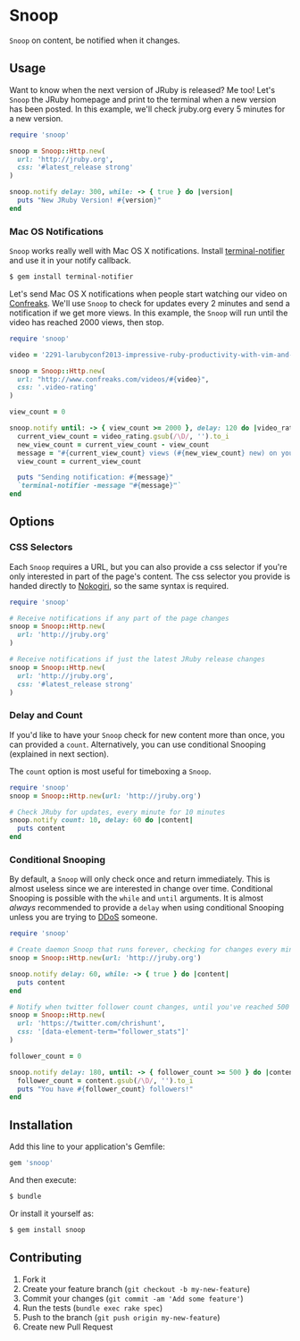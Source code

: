 # Snoop
`Snoop` on content, be notified when it changes.

## Usage

Want to know when the next version of JRuby is released? Me too! Let's `Snoop`
the JRuby homepage and print to the terminal when a new version has been
posted. In this example, we'll check jruby.org every 5 minutes for a new
version.

```ruby
require 'snoop'

snoop = Snoop::Http.new(
  url: 'http://jruby.org',
  css: '#latest_release strong'
)

snoop.notify delay: 300, while: -> { true } do |version|
  puts "New JRuby Version! #{version}"
end
```

### Mac OS Notifications

`Snoop` works really well with Mac OS X notifications. Install
[terminal-notifier](https://github.com/alloy/terminal-notifier) and use it in
your notify callback.

```bash
$ gem install terminal-notifier
```

Let's send Mac OS X notifications when people start watching our video on
[Confreaks](http://www.confreaks.com). We'll use `Snoop` to check for updates
every 2 minutes and send a notification if we get more views. In this example,
the `Snoop` will run until the video has reached 2000 views, then stop.

```ruby
require 'snoop'

video = '2291-larubyconf2013-impressive-ruby-productivity-with-vim-and-tmux'

snoop = Snoop::Http.new(
  url: "http://www.confreaks.com/videos/#{video}",
  css: '.video-rating'
)

view_count = 0

snoop.notify until: -> { view_count >= 2000 }, delay: 120 do |video_rating|
  current_view_count = video_rating.gsub(/\D/, '').to_i
  new_view_count = current_view_count - view_count
  message = "#{current_view_count} views (#{new_view_count} new) on your video!"
  view_count = current_view_count

  puts "Sending notification: #{message}"
  `terminal-notifier -message "#{message}"`
end
```

## Options

### CSS Selectors

Each `Snoop` requires a URL, but you can also provide a css selector if you're
only interested in part of the page's content. The css selector you provide is
handed directly to [Nokogiri](http://nokogiri.org), so the same syntax is
required.

```ruby
require 'snoop'

# Receive notifications if any part of the page changes
snoop = Snoop::Http.new(
  url: 'http://jruby.org'
)

# Receive notifications if just the latest JRuby release changes
snoop = Snoop::Http.new(
  url: 'http://jruby.org',
  css: '#latest_release strong'
)
```

### Delay and Count

If you'd like to have your `Snoop` check for new content more than once, you can
provided a `count`. Alternatively, you can use conditional Snooping (explained
in next section).

The `count` option is most useful for timeboxing a `Snoop`.

```ruby
require 'snoop'
snoop = Snoop::Http.new(url: 'http://jruby.org')

# Check JRuby for updates, every minute for 10 minutes
snoop.notify count: 10, delay: 60 do |content|
  puts content
end
```

### Conditional Snooping

By default, a `Snoop` will only check once and return immediately. This is almost
useless since we are interested in change over time. Conditional Snooping is
possible with the `while` and `until` arguments. It is almost *always*
recommended to provide a `delay` when using conditional Snooping unless you are
trying to [DDoS](http://en.wikipedia.org/wiki/Denial-of-service_attack)
someone.

```ruby
require 'snoop'

# Create daemon Snoop that runs forever, checking for changes every minute
snoop = Snoop::Http.new(url: 'http://jruby.org')

snoop.notify delay: 60, while: -> { true } do |content|
  puts content
end

# Notify when twitter follower count changes, until you've reached 500 followers
snoop = Snoop::Http.new(
  url: 'https://twitter.com/chrishunt',
  css: '[data-element-term="follower_stats"]'
)

follower_count = 0

snoop.notify delay: 180, until: -> { follower_count >= 500 } do |content|
  follower_count = content.gsub(/\D/, '').to_i
  puts "You have #{follower_count} followers!"
end
```

## Installation

Add this line to your application's Gemfile:

```ruby
gem 'snoop'
```

And then execute:

```bash
$ bundle
```

Or install it yourself as:

```bash
$ gem install snoop
```

## Contributing

1. Fork it
2. Create your feature branch (`git checkout -b my-new-feature`)
3. Commit your changes (`git commit -am 'Add some feature'`)
4. Run the tests (`bundle exec rake spec`)
5. Push to the branch (`git push origin my-new-feature`)
6. Create new Pull Request
